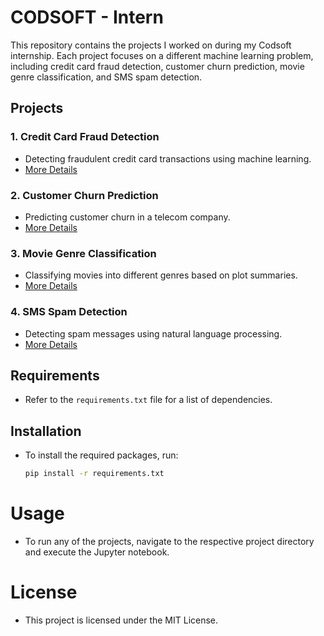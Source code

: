 # CODSOFT - Intern

This repository contains the projects I worked on during my Codsoft internship. Each project focuses on a different machine learning problem, including credit card fraud detection, customer churn prediction, movie genre classification, and SMS spam detection.

## Projects

### 1. Credit Card Fraud Detection
- Detecting fraudulent credit card transactions using machine learning.
- [More Details](Credit_Card_Fraud_Detection/README.md)

### 2. Customer Churn Prediction
- Predicting customer churn in a telecom company.
- [More Details](Customer_Churn_Prediction/README.md)

### 3. Movie Genre Classification
- Classifying movies into different genres based on plot summaries.
- [More Details](Movie_Genre_Classification/README.md)

### 4. SMS Spam Detection
- Detecting spam messages using natural language processing.
- [More Details](SMS_Spam_Detection/README.md)

## Requirements
- Refer to the `requirements.txt` file for a list of dependencies.

## Installation
- To install the required packages, run:
    ```bash
    pip install -r requirements.txt
    ```
# Usage
- To run any of the projects, navigate to the respective project directory and execute the Jupyter notebook.

# License
- This project is licensed under the MIT License.